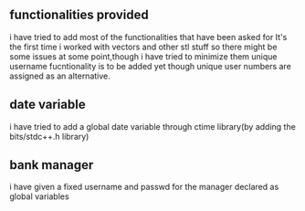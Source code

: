 ## functionalities provided
i have tried to add most of the functionalities that have been asked for
It's the first time i worked with vectors and other stl stuff so there might be some issues at some point,though i have tried to minimize them
unique username fucntionality is to be added yet though unique user numbers are assigned as an alternative.
## date variable
i have tried to add a global date variable through ctime library(by adding the bits/stdc++.h library)
## bank manager
i have given a fixed username and passwd for the manager declared as global variables
